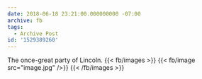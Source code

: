 ```yaml
---
date: 2018-06-18 23:21:00.000000000 -07:00
archive: fb
tags: 
  - Archive Post
id: '1529389260'
---
```


The once-great party of Lincoln.
{{< fb/images >}}
{{< fb/image src="image.jpg" />}}
{{< /fb/images >}}
